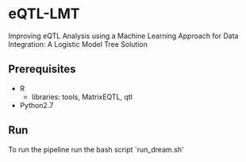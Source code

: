 # eQTL-LMT
Improving eQTL Analysis using a Machine Learning Approach for Data Integration: A Logistic Model Tree Solution

## Prerequisites

* R
  * libraries: tools, MatrixEQTL, qtl
* Python2.7

## Run
To run the pipeline run the bash script `run_dream.sh'
